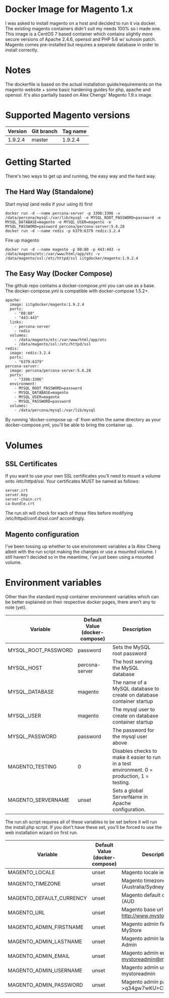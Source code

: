 # Docker Image for Magento 1.x

I was asked to install magento on a host and decided to run it via docker. The existing magento containers didn't suit my needs 100% so i made one. This image is a CentOS 7 based container which contains slightly more secure versions of Apache 2.4.6, openssl and PHP 5.6 w/ suhosin patch. Magento comes pre-installed but requires a seperate database in order to install correctly.

# Notes

The dockerfile is based on the actual installation guide/requirements on the magento website + some basic hardening guides for php, apache and openssl. It's also partially based on Alex Chengs' Magento 1.9.x image.

# Supported Magento versions

Version | Git branch | Tag name
--------| ---------- |---------
1.9.2.4 | master     | 1.9.2.4


# Getting Started

There's two ways to get up and running, the easy way and the hard way.

## The Hard Way (Standalone)

Start mysql (and redis if your using it) first

```
docker run -d --name percona-server -p 3306:3306 -v /data/percona/mysql:/var/lib/mysql -e MYSQL_ROOT_PASSWORD=password -e MYSQL_DATABASE=magento -e MYSQL_USER=magento -e MYSQL_PASSWORD=password percona/percona-server:5.6.28
docker run -d --name redis -p 6379:6379 redis:3.2.4
```

Fire up magento

```
docker run -d --name magento -p 80:80 -p 443:443 -v /data/magento/etc:/var/www/html/app/etc -v /data/magento/ssl:/etc/httpd/ssl iitgdocker/magento:1.9.2.4
```

## The Easy Way (Docker Compose)

The github repo contains a docker-compose.yml you can use as a base. The docker-compose.yml is compatible with docker-compose 1.5.2+.

```
apache:
  image: iitgdocker/magento:1.9.2.4
  ports:
    - "80:80"
    - "443:443"
  links:
    - percona-server
    - redis
  volumes:
    - /data/magento/etc:/var/www/html/app/etc
    - /data/magento/ssl:/etc/httpd/ssl
redis:
  image: redis:3.2.4
  ports:
    - "6379:6379"
percona-server:
  image: percona/percona-server:5.6.28
  ports:
    - "3306:3306"
  environment:
    - MYSQL_ROOT_PASSWORD=password
    - MYSQL_DATABASE=magento
    - MYSQL_USER=magento
    - MYSQL_PASSWORD=password
  volumes:
    - /data/percona/mysql:/var/lib/mysql
```

By running 'docker-compose up -d' from within the same directory as your docker-compose.yml, you'll be able to bring the container up.

# Volumes


## SSL Certificates

If you want to use your own SSL certificates you'll need to mount a volume onto /etc/httpd/ssl. Your certificates MUST be named as follows:

```
server.crt
server.key
server-chain.crt
ca-bundle.crt
```

The run.sh will check for each of those files before modifying /etc/httpd/conf.d/ssl.conf accordingly.

## Magento configuration

I've been tossing up whether to use environment variables a la Alex Cheng albeit with the run script making the changes or use a mounted volume. I still haven't decided so in the meantime, i've just been using a mounted volume.

# Environment variables

Other than the standard mysql container environment variables which can be better explained on their respective docker pages, there aren't any to note (yet).

Variable                 | Default Value (docker-compose) | Description
------------------------ | ------------------------------ |------------
MYSQL_ROOT_PASSWORD      | password                       | Sets the MySQL root password
MYSQL_HOST               | percona-server                 | The host serving the MySQL database
MYSQL_DATABASE           | magento                        | The name of a MySQL database to create on database container startup
MYSQL_USER               | magento                        | The mysql user to create on database container startup
MYSQL_PASSWORD           | password                       | The password for the mysql user above
MAGENTO_TESTING          | 0                              | Disables checks to make it easier to run in a test environment. 0 = production, 1 = testing.
MAGENTO_SERVERNAME       | unset                          | Sets a global ServerName in Apache configuration.

The run.sh script requires all of these variables to be set before it will run the install.php script. If you don't have these set, you'll be forced to use the web installation wizard on first run.

Variable                 | Default Value (docker-compose) | Description
------------------------ | ------------------------------ |------------
MAGENTO_LOCALE           | unset                          | Magento locale ie (en_AU)
MAGENTO_TIMEZONE         | unset                          | Magento timezone ie (Australia/Sydney
MAGENTO_DEFAULT_CURRENCY | unset                          | Magento default currency ie (AUD
MAGENTO_URL              | unset                          | Magento base url ie http://www.mystore.com
MAGENTO_ADMIN_FIRSTNAME  | unset                          | Magento admin firstname ie MyStore
MAGENTO_ADMIN_LASTNAME   | unset                          | Magento admin lastname ie Admin
MAGENTO_ADMIN_EMAIL      | unset                          | Magento admin email ie mystoreadmin@mystore.com
MAGENTO_ADMIN_USERNAME   | unset                          | Magento admin username ie mystoreadmin
MAGENTO_ADMIN_PASSWORD   | unset                          | Magento admin password ie >q34gw7wKU>CPp6.

